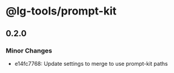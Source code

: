 # @lg-tools/prompt-kit

## 0.2.0

### Minor Changes

- e14fc7768: Update settings to merge to use prompt-kit paths
